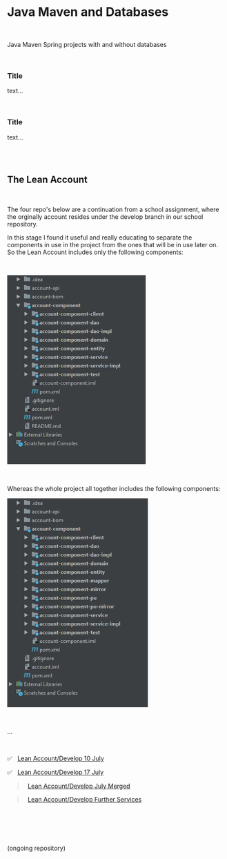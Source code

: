 # Java Maven and Databases

<br>

Java Maven Spring projects with and without databases

<br>

### Title

text...

<br>

### Title

text...

<br>
<br>

## The Lean Account

<br>

The four repo's below are a continuation from a school assignment, where the orginally account resides under the develop branch in our school repository.

In this stage I found it useful and really educating to separate the components in use in the project from the ones that will be in use later on. So the Lean Account includes only the following components: 

<br>

![the components in the lean account](/images/components_lean_acc.jpg)

<br>

Whereas the whole project all together includes the following components:

![the components all together](/images/components_alltogether.jpg)  

<br>

...
 

<br>

✅ &nbsp; [Lean Account/Develop 10 July](https://github.com/evajavadev/Lean_AccountDevelop10July)

✅ &nbsp; [Lean Account/Develop 17 July](https://github.com/evajavadev/Lean_AccountDevelop17July)

> &nbsp; [Lean Account/Develop July Merged](https://github.com/evajavadev/Lean_AccountDevelopJulyMerged) 

> &nbsp; [Lean Account/Develop Further Services](https://github.com/evajavadev/Lean_AccountDevelopFurtherServices) 

<br>
<br>
<br>
<br>

(ongoing repository)
